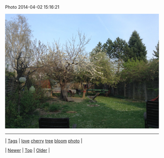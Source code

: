 <!--
title: Photo 2014-04-02 15
date: 2020-06-28T15:27:00.279Z
tags: love, cherry, tree, bloom, photo
-->


Photo 2014-04-02 15:16:21

![](81491085042-0.jpg)

<!--BOTTOM-POST-NAVIGATION-->
---

| [Tags](tags.md) | [love](tag-love.md) [cherry](tag-cherry.md) [tree](tag-tree.md) [bloom](tag-bloom.md) [photo](tag-photo.md) |

| [Newer](81490955033.md) | [Top](index.md) | [Older](81491516084.md) |